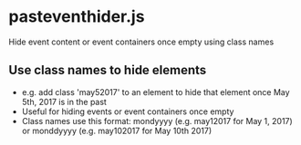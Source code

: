 # pasteventhider.js
Hide event content or event containers once empty using class names

## Use class names to hide elements
* e.g. add class 'may52017' to an element to hide that element once May 5th, 2017 is in the past
* Useful for hiding events or event containers once empty
* Class names use this format: mondyyyy (e.g. may12017 for May 1, 2017) or monddyyyy (e.g. may102017 for May 10th 2017)

